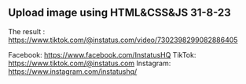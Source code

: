 ## Upload image using HTML&CSS&JS 31-8-23
The result : https://www.tiktok.com/@instatus.com/video/7302398299082886405

Facebook: https://www.facebook.com/InstatusHQ
TikTok: https://www.tiktok.com/@instatus.com
Instagram: https://www.instagram.com/instatushq/